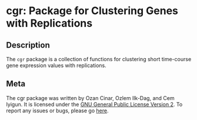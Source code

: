 cgr: Package for Clustering Genes with Replications
=============================================================

## Description

The `cgr` package is a collection of functions for clustering short time-course gene expression values with replications.

## Meta

The cgr package was written by Ozan Cinar, Ozlem Ilk-Dag, and Cem Iyigun. It is licensed under the [GNU General Public License Version 2](http://www.gnu.org/licenses/old-licenses/gpl-2.0.txt). To report any issues or bugs, please go [here](https://github.com/ozancinar/cgr/issues).
